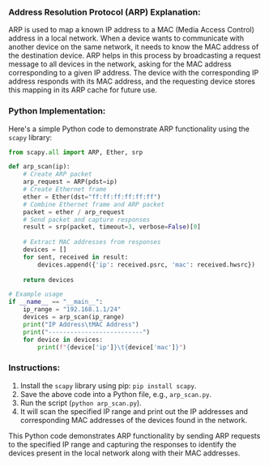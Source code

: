 ### Address Resolution Protocol (ARP) Explanation:

ARP is used to map a known IP address to a MAC (Media Access Control) address in a local network. When a device wants to communicate with another device on the same network, it needs to know the MAC address of the destination device. ARP helps in this process by broadcasting a request message to all devices in the network, asking for the MAC address corresponding to a given IP address. The device with the corresponding IP address responds with its MAC address, and the requesting device stores this mapping in its ARP cache for future use.

### Python Implementation:

Here's a simple Python code to demonstrate ARP functionality using the `scapy` library:

```python
from scapy.all import ARP, Ether, srp

def arp_scan(ip):
    # Create ARP packet
    arp_request = ARP(pdst=ip)
    # Create Ethernet frame
    ether = Ether(dst="ff:ff:ff:ff:ff:ff")
    # Combine Ethernet frame and ARP packet
    packet = ether / arp_request
    # Send packet and capture responses
    result = srp(packet, timeout=3, verbose=False)[0]
    
    # Extract MAC addresses from responses
    devices = []
    for sent, received in result:
        devices.append({'ip': received.psrc, 'mac': received.hwsrc})
    
    return devices

# Example usage
if __name__ == "__main__":
    ip_range = "192.168.1.1/24"
    devices = arp_scan(ip_range)
    print("IP Address\tMAC Address")
    print("--------------------------")
    for device in devices:
        print(f"{device['ip']}\t{device['mac']}")
```

### Instructions:

1. Install the `scapy` library using pip: `pip install scapy`.
2. Save the above code into a Python file, e.g., `arp_scan.py`.
3. Run the script (`python arp_scan.py`).
4. It will scan the specified IP range and print out the IP addresses and corresponding MAC addresses of the devices found in the network.

This Python code demonstrates ARP functionality by sending ARP requests to the specified IP range and capturing the responses to identify the devices present in the local network along with their MAC addresses.